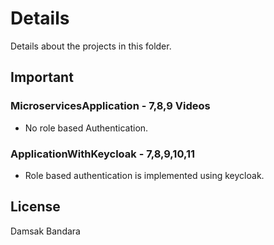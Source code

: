 # Details

Details about the projects in this folder.

## Important 

### MicroservicesApplication - 7,8,9 Videos
- No role based Authentication. 

### ApplicationWithKeycloak - 7,8,9,10,11
- Role based authentication is implemented using keycloak. 


## License
Damsak Bandara